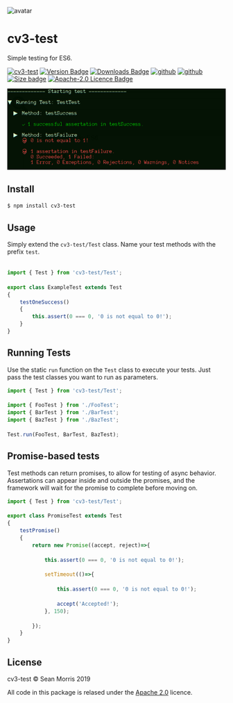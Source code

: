 ![avatar](https://avatars3.githubusercontent.com/u/640101?s=80&v=4)

# cv3-test

Simple testing for ES6.

[![cv3-test](https://img.shields.io/badge/cv3-test-darkred?style=for-the-badge)](https://github.com/seanmorris/cv3-test) [![Version Badge](https://img.shields.io/npm/v/cv3-test?label=ver&style=for-the-badge)](https://www.npmjs.com/package/cv3-test) [![Downloads Badge](https://img.shields.io/npm/dm/cv3-test?color=338800&style=for-the-badge)](https://www.npmjs.com/package/cv3-test) [![github](https://img.shields.io/badge/github-cv3--test-informational?style=for-the-badge)](https://github.com/seanmorris/cv3-test) [![github](https://img.shields.io/badge/npm-cv3--test-informational?style=for-the-badge&color=darkgreen)](https://www.npmjs.com/package/cv3-test) [![Size badge](https://img.shields.io/github/languages/code-size/seanmorris/cv3-test?style=for-the-badge)](https://www.npmjs.com/package/cv3-test) [![Apache-2.0 Licence Badge](https://img.shields.io/npm/l/cv3-test?color=338800&style=for-the-badge)](https://raw.githubusercontent.com/seanmorris/cv3-test/master/LICENSE)

![screenshot](https://raw.githubusercontent.com/seanmorris/cv3-test/master/screenshot.png)

## Install

```bash
$ npm install cv3-test
```

## Usage

Simply extend the `cv3-test/Test` class. Name your test methods with the prefix `test`.


```javascript

import { Test } from 'cv3-test/Test';

export class ExampleTest extends Test
{
    testOneSuccess()
    {
        this.assert(0 === 0, '0 is not equal to 0!');
    }
}
```

## Running Tests

Use the static `run` function on the `Test` class to execute your tests. Just pass the test classes you want to run as parameters.

```javascript
import { Test } from 'cv3-test/Test';

import { FooTest } from './FooTest';
import { BarTest } from './BarTest';
import { BazTest } from './BazTest';

Test.run(FooTest, BarTest, BazTest);
```

## Promise-based tests

Test methods can return promises, to allow for testing of async behavior. Assertations can appear inside and outside the promises, and the framework will wait for the promise to complete before moving on.


```javascript
import { Test } from 'cv3-test/Test';

export class PromiseTest extends Test
{
    testPromise()
    {
        return new Promise((accept, reject)=>{

            this.assert(0 === 0, '0 is not equal to 0!');

            setTimeout(()=>{

                this.assert(0 === 0, '0 is not equal to 0!');

                accept('Accepted!');
            }, 150);

        });
    }
}
```

## License 

cv3-test &copy; Sean Morris 2019

All code in this package is relased under the [Apache 2.0](https://www.apache.org/licenses/LICENSE-2.0) licence.
